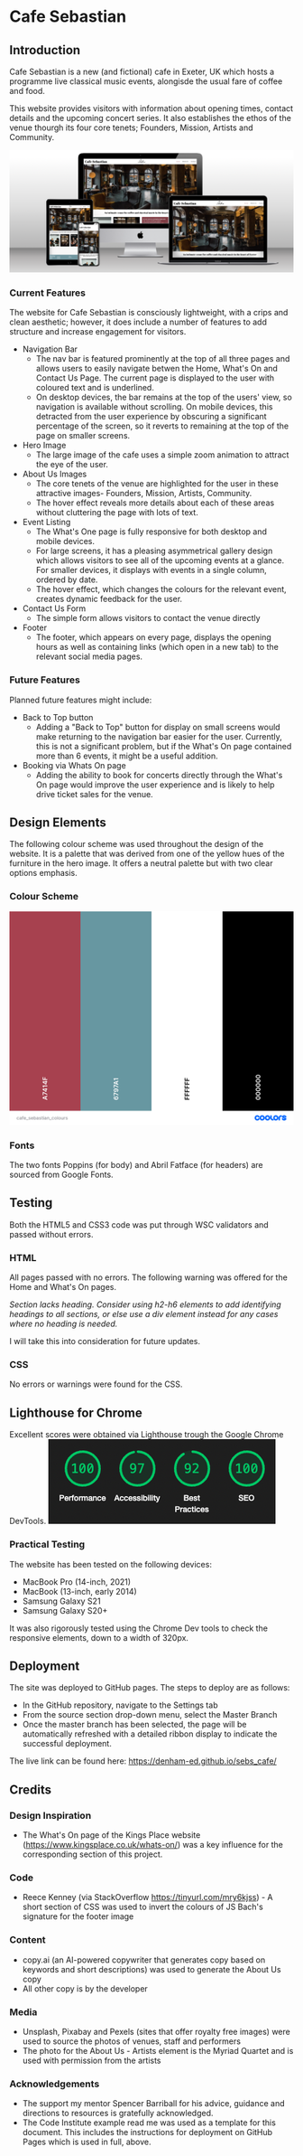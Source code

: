 # Cafe Sebastian
## Introduction
Cafe Sebastian is a new (and fictional) cafe in Exeter, UK which hosts a programme live classical music events, alongisde the usual fare of coffee and food.

This website provides visitors with information about opening times, contact details and the upcoming concert series. It also establishes the ethos of the venue thourgh its four core tenets; Founders, Mission, Artists and Community.

![Multi-Device Mockup](assets/images/screen_mockup.png)
### Current Features

The website for Cafe Sebastian is consciously lightweight, with a crips and clean aesthetic; however, it does include a number of features to add structure and increase engagement for visitors.

- Navigation Bar
    - The nav bar is featured prominently at the top of all three pages and allows users to easily navigate betwen the Home, What's On and Contact Us Page. The current page is displayed to the user with coloured text and is underlined.
    - On desktop devices, the bar remains at the top of the users' view, so navigation is available without scrolling. On mobile devices, this detracted from the user experience by obscuring a significant percentage of the screen, so it reverts to remaining at the top of the page on smaller screens.
- Hero Image
    - The large image of the cafe uses a simple zoom animation to attract the eye of the user.
- About Us Images
    - The core tenets of the venue are highlighted for the user in these attractive images- Founders, Mission, Artists, Community.
    - The hover effect reveals more details about each of these areas without cluttering the page with lots of text.
- Event Listing
    - The What's One page is fully responsive for both desktop and mobile devices. 
    - For large screens, it has a pleasing asymmetrical gallery design which allows visitors to see all of the upcoming events at a glance. For smaller devices, it displays with events in a single column, ordered by date.
    - The hover effect, which changes the colours for the relevant event, creates dynamic feedback for the user.
- Contact Us Form
    - The simple form allows visitors to contact the venue directly
- Footer
    - The footer, which appears on every page, displays the opening hours as well as containing links (which open in a new tab) to the relevant social media pages.

### Future Features
Planned future features might include:
- Back to Top button
    - Adding a "Back to Top" button for display on small screens would make returning to the navigation bar easier for the user. Currently, this is not a significant problem, but if the What's On page contained more than 6 events, it might be a useful addition.
- Booking via Whats On page
    - Adding the ability to book for concerts directly through the What's On page would improve the user experience and is likely to help drive ticket sales for the venue.

## Design Elements
The following colour scheme was used throughout the design of the website. It is a palette that was derived from one of the yellow hues of the furniture in the hero image. It offers a neutral palette but with two clear options emphasis.

### Colour Scheme
![Colour Scheme](assets/images/colour-scheme.png)

### Fonts
The two fonts Poppins (for body) and Abril Fatface (for headers) are sourced from Google Fonts.

 ## Testing
 Both the HTML5 and CSS3 code was put through WSC validators and passed without errors.

### HTML
 All pages passed with no errors. The following warning was offered for the Home and What's On pages.

 *Section lacks heading. Consider using h2-h6 elements to add identifying headings to all sections, or else use a div element instead for any cases where no heading is needed.*

I will take this into consideration for future updates.
### CSS 
No errors or warnings were found for the CSS.

## Lighthouse for Chrome
Excellent scores were obtained via Lighthouse trough the Google Chrome DevTools.
![Lighthouse Scores](assets/images/lighthouse-scores.png)

### Practical Testing
The website has been tested on the following devices:
- MacBook Pro (14-inch, 2021)
- MacBook (13-inch, early 2014)
- Samsung Galaxy S21
- Samsung Galaxy S20+

It was also rigorously tested using the Chrome Dev tools to check the responsive elements, down to a width of 320px.

 
## Deployment
The site was deployed to GitHub pages. The steps to deploy are as follows:

- In the GitHub repository, navigate to the Settings tab
- From the source section drop-down menu, select the Master Branch
- Once the master branch has been selected, the page will be automatically refreshed with a detailed ribbon display to indicate the successful deployment.

The live link can be found here: https://denham-ed.github.io/sebs_cafe/
 
 ## Credits

### Design Inspiration
- The What's On page of the Kings Place website (https://www.kingsplace.co.uk/whats-on/) was a key influence for the corresponding section of this project.

### Code
- Reece Kenney (via StackOverflow https://tinyurl.com/mry6kjss) - A short section of CSS was used to invert the colours of JS Bach's signature for the footer image

 ### Content
 - copy.ai (an AI-powered copywriter that generates copy based on keywords and short descriptions) was used to generate the About Us copy
 - All other copy is by the developer

### Media
 - Unsplash, Pixabay and Pexels (sites that offer royalty free images) were used to source the photos of venues, staff and performers
 - The photo for the About Us - Artists element is the Myriad Quartet and is used with permission from the artists

 ### Acknowledgements
  - The support my mentor Spencer Barriball for his advice, guidance and directions to resources is gratefully acknowledged.
  - The Code Institute example read me was used as a template for this document. This includes the instructions for deployment on GitHub Pages which is used in full, above.


